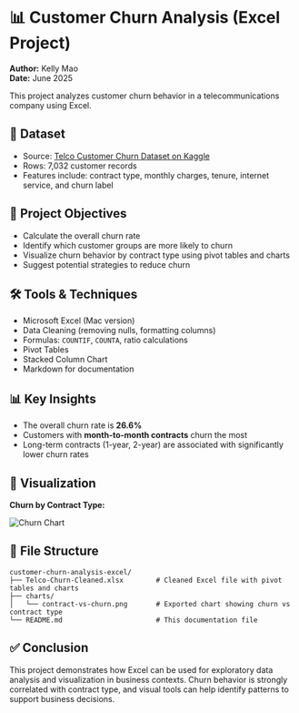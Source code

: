 
# 📊 Customer Churn Analysis (Excel Project)

**Author:** Kelly Mao  
**Date:** June 2025  

This project analyzes customer churn behavior in a telecommunications company using Excel.

## 📁 Dataset
- Source: [Telco Customer Churn Dataset on Kaggle](https://www.kaggle.com/datasets/blastchar/telco-customer-churn)
- Rows: 7,032 customer records
- Features include: contract type, monthly charges, tenure, internet service, and churn label

## 🎯 Project Objectives
- Calculate the overall churn rate
- Identify which customer groups are more likely to churn
- Visualize churn behavior by contract type using pivot tables and charts
- Suggest potential strategies to reduce churn

## 🛠 Tools & Techniques
- Microsoft Excel (Mac version)
- Data Cleaning (removing nulls, formatting columns)
- Formulas: `COUNTIF`, `COUNTA`, ratio calculations
- Pivot Tables
- Stacked Column Chart
- Markdown for documentation

## 📊 Key Insights
- The overall churn rate is **26.6%**
- Customers with **month-to-month contracts** churn the most
- Long-term contracts (1-year, 2-year) are associated with significantly lower churn rates

## 📸 Visualization

**Churn by Contract Type:**

![Churn Chart](charts/contract-vs-churn.png)

## 📂 File Structure

```
customer-churn-analysis-excel/
├── Telco-Churn-Cleaned.xlsx        # Cleaned Excel file with pivot tables and charts
├── charts/
│   └── contract-vs-churn.png       # Exported chart showing churn vs contract type
└── README.md                       # This documentation file
```

## ✅ Conclusion
This project demonstrates how Excel can be used for exploratory data analysis and visualization in business contexts. Churn behavior is strongly correlated with contract type, and visual tools can help identify patterns to support business decisions.
